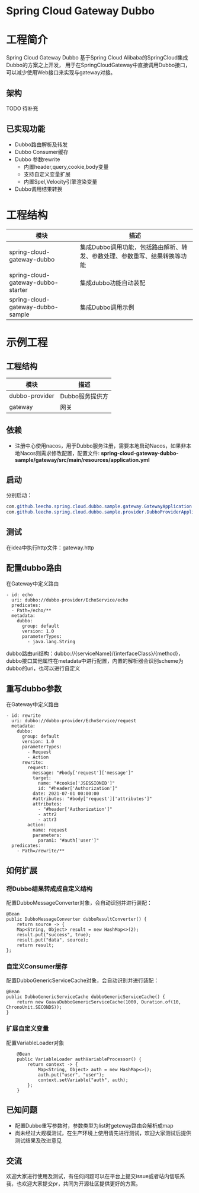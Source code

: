# Spring Cloud Gateway Dubbo
# 工程简介
Spring Cloud Gateway Dubbo 基于Spring Cloud Alibaba的SpringCloud集成Dubbo的方案之上开发，
用于在SpringCloudGateway中直接调用Dubbo接口，可以减少使用Web接口来实现与gateway对接。
## 架构
TODO 待补充
## 已实现功能
* Dubbo路由解析及转发
* Dubbo Consumer缓存
* Dubbo 参数rewrite
    - 内置header,query,cookie,body变量
    - 支持自定义变量扩展
    - 内置Spel,Velocity引擎渲染变量
* Dubbo调用结果转换
# 工程结构
|  模块   | 描述  |
|  ----  | ----  |
| spring-cloud-gateway-dubbo  | 集成Dubbo调用功能，包括路由解析、转发、参数处理、参数重写、结果转换等功能 |
| spring-cloud-gateway-dubbo-starter  | 集成dubbo功能自动装配 |
| spring-cloud-gateway-dubbo-sample  | 集成Dubbo调用示例 |

# 示例工程
## 工程结构
|  模块   | 描述  |
|  ----  | ----  |
| dubbo-provider | Dubbo服务提供方 |
| gateway  | 网关 |
## 依赖
* 注册中心使用nacos，用于Dubbo服务注册，需要本地启动Nacos，如果非本地Nacos则需求修改配置，配置文件: **spring-cloud-gateway-dubbo-sample/gateway/src/main/resources/application.yml**

## 启动
分别启动：
```java
com.github.leecho.spring.cloud.dubbo.sample.gateway.GatewayApplication
com.github.leecho.spring.cloud.dubbo.sample.provider.DubboProviderApplication
```
## 测试
在idea中执行http文件：gateway.http

## 配置dubbo路由
在Gateway中定义路由
```
- id: echo
  uri: dubbo://dubbo-provider/EchoService/echo
  predicates:
  - Path=/echo/**
  metadata:
    dubbo:
      group: default
      version: 1.0
      parameterTypes:
        - java.lang.String
```
dubbo路由uri结构：dubbo://{serviceName}/{interfaceClass}/{method}，dubbo接口其他属性在metadata中进行配置，内置的解析器会识别scheme为dubbo的uri，也可以进行自定义

## 重写dubbo参数
在Gateway中定义路由
```
- id: rewrite
  uri: dubbo://dubbo-provider/EchoService/request
  metadata:
    dubbo:
      group: default
      version: 1.0
      parameterTypes:
        - Request
        - Action
      rewrite:
        request:
          message: "#body['request']['message']"
          target:
            name: "#cookie['JSESSIONID']"
            id: "#header['Authorization']"
          date: 2021-07-01 00:00:00
          #attributes: "#body['request']['attributes']"
          attributes:
            - "#header['Authorization']"
            - attr2
            - attr3
        action:
          name: request
          parameters:
            param1: "#auth['user']"
  predicates:
    - Path=/rewrite/**
```
## 如何扩展
### 将Dubbo结果转成成自定义结构
配置DubboMessageConverter对象，会自动识别并进行装配：
```
@Bean
public DubboMessageConverter dubboResultConverter() {
    return source -> {
    Map<String, Object> result = new HashMap<>(2);
    result.put("success", true);
    result.put("data", source);
    return result;
};
```
### 自定义Consumer缓存
配置DubboGenericServiceCache对象，会自动识别并进行装配：

```
@Bean
public DubboGenericServiceCache dubboGenericServiceCache() {
    return new GuavaDubboGenericServiceCache(1000, Duration.of(10, ChronoUnit.SECONDS));
}
```

### 扩展自定义变量
配置VariableLoader对象

```
	@Bean
	public VariableLoader authVariableProcessor() {
		return context -> {
			Map<String, Object> auth = new HashMap<>();
			auth.put("user", "user");
			context.setVariable("auth", auth);
		};
	}

```

## 已知问题
* 配置Dubbo重写参数时，参数类型为list时geteway路由会解析成map
* 尚未经过大规模测试，在生产环境上使用请先进行测试，欢迎大家测试后提供测试结果及改进意见

## 交流
欢迎大家进行使用及测试，有任何问题可以在平台上提交issue或者站内信联系我，也欢迎大家提交pr，共同为开源社区提供更好的方案。